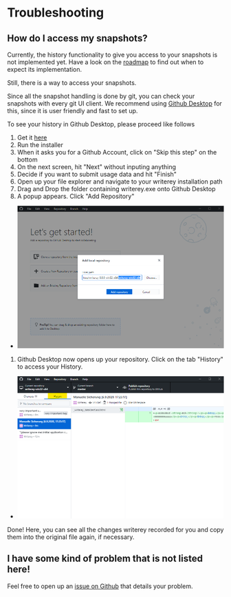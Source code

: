 # Troubleshooting

## How do I access my snapshots?

Currently, the history functionality to give you access to your snapshots is not implemented yet. Have a look on the [roadmap](./roadmap.md) to find out when to expect its implementation.

Still, there is a way to access your snapshots.

Since all the snapshot handling is done by git, you can check your snapshots with every git UI client. We recommend using [Github Desktop](https://desktop.github.com/) for this, since it is user friendly and fast to set up.

To see your history in Github Desktop, please proceed like follows

1. Get it [here](https://desktop.github.com/)
1. Run the installer
1. When it asks you for a Github Account, click on "Skip this step" on the bottom
1. On the next screen, hit "Next" without inputing anything
1. Decide if you want to submit usage data and hit "Finish"
1. Open up your file explorer and navigate to your writerey installation path
1. Drag and Drop the folder containing writerey.exe onto Github Desktop
1. A popup appears. Click "Add Repository"

- ![](../img/github-desktop1.png)

1. Github Desktop now opens up your repository. Click on the tab "History" to access your History.

- ![](../img/github-desktop2.png)

Done! Here, you can see all the changes writerey recorded for you and copy them into the original file again, if necessary.

## I have some kind of problem that is not listed here!

Feel free to open up an [issue on Github](https://github.com/s-blu/writerey/issues) that details your problem.
